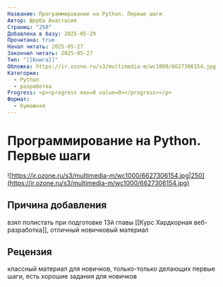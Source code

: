 ```yaml
---
Название: Программирование на Python. Первые шаги
Автор: Щерба Анастасия
Страниц: "250"
Добавлена в базу: 2025-05-29
Прочитана: true
Начал читать: 2025-05-27
Закончил читать: 2025-05-27
Тип: "[[Книга]]"
Обложка: https://ir.ozone.ru/s3/multimedia-m/wc1000/6627306154.jpg
Категории:
  - Python
  - разработка
Progress: <p><progress max=0 value=0></progress></p>
Формат:
  - бумажная
---
```

# Программирование на Python. Первые шаги

![https://ir.ozone.ru/s3/multimedia-m/wc1000/6627306154.jpg|250](https://ir.ozone.ru/s3/multimedia-m/wc1000/6627306154.jpg)

## Причина добавления

взял полистать при подготовке 13й главы [[Курс Хардкорная веб-разработка]], отличный новичковый материал

## Рецензия

классный материал для новичков, только-только делающих первые шаги, есть хорошие задания для новичков
